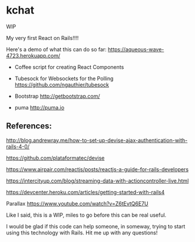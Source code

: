 # kchat
WIP

My very first React on Rails!!!!

Here's a demo of what this can do so far:
https://aqueous-wave-4723.herokuapp.com/

- Coffee script for creating React Components

- Tubesock for Websockets for the Polling
https://github.com/ngauthier/tubesock

- Bootstrap
http://getbootstrap.com/

- puma
http://puma.io


References:
----------
http://blog.andrewray.me/how-to-set-up-devise-ajax-authentication-with-rails-4-0/

https://github.com/plataformatec/devise

https://www.airpair.com/reactjs/posts/reactjs-a-guide-for-rails-developers

https://intercityup.com/blog/streaming-data-with-actioncontroller-live.html

https://devcenter.heroku.com/articles/getting-started-with-rails4

Parallax
https://www.youtube.com/watch?v=Z6tEvtQ6E7U


Like I said, this is a WIP, miles to go before this can be real useful.

I would be glad if this code can help someone, in someway, trying to start using this technology with Rails. Hit me up with any questions!
